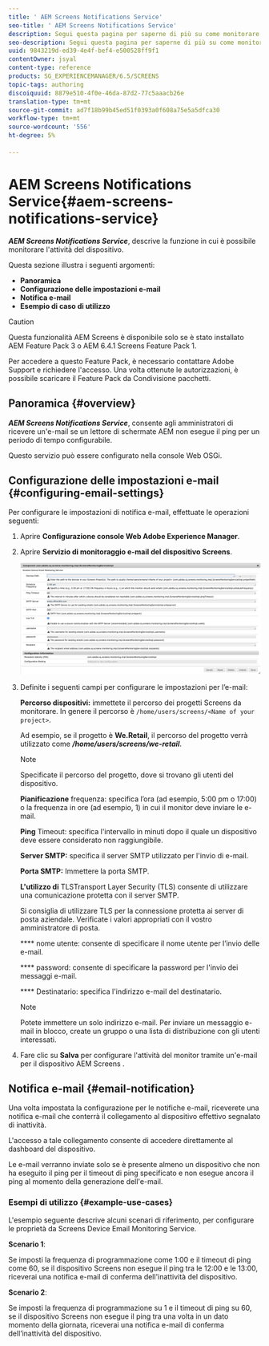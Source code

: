 ```yaml
---
title: ' AEM Screens Notifications Service'
seo-title: ' AEM Screens Notifications Service'
description: Segui questa pagina per saperne di più su come monitorare l'attività del dispositivo.
seo-description: Segui questa pagina per saperne di più su come monitorare l'attività del dispositivo.
uuid: 9843219d-ed39-4e4f-bef4-e500528ff9f1
contentOwner: jsyal
content-type: reference
products: SG_EXPERIENCEMANAGER/6.5/SCREENS
topic-tags: authoring
discoiquuid: 8879e510-4f0e-46da-87d2-77c5aaacb26e
translation-type: tm+mt
source-git-commit: ad7f18b99b45ed51f0393a0f608a75e5a5dfca30
workflow-type: tm+mt
source-wordcount: '556'
ht-degree: 5%

---
```



#  AEM Screens Notifications Service{#aem-screens-notifications-service}

<!--removed from metadata: admitteddomains: @adobe.com;@caesars.com-->

***AEM Screens Notifications Service***, descrive la funzione in cui è possibile monitorare l&#39;attività del dispositivo.

Questa sezione illustra i seguenti argomenti:

* **Panoramica**
* **Configurazione delle impostazioni e-mail**
* **Notifica e-mail**
* **Esempio di caso di utilizzo**

>[!CAUTION]
>
>Questa funzionalità  AEM Screens è disponibile solo se è stato installato AEM Feature Pack 3 o AEM 6.4.1 Screens Feature Pack 1.
>
>Per accedere a questo Feature Pack, è necessario contattare Adobe Support e richiedere l&#39;accesso. Una volta ottenute le autorizzazioni, è possibile scaricare il Feature Pack da Condivisione pacchetti.

## Panoramica {#overview}

***AEM Screens Notifications Service***, consente agli amministratori di ricevere un&#39;e-mail se un lettore di schermate AEM non esegue il ping per un periodo di tempo configurabile.

Questo servizio può essere configurato nella console Web OSGi.

## Configurazione delle impostazioni e-mail {#configuring-email-settings}

Per configurare le impostazioni di notifica e-mail, effettuate le operazioni seguenti:

1. Aprire **Configurazione console Web Adobe Experience Manager**.
1. Aprire **Servizio di monitoraggio e-mail del dispositivo Screens**.

   ![screen_shot_2018-04-26at44602pm](assets/screen_shot_2018-04-26at44602pm.png)

1. Definite i seguenti campi per configurare le impostazioni per l’e-mail:

   **Percorso dispositivi:** immettete il percorso dei progetti Screens da monitorare. In genere il percorso è `/home/users/screens/<Name of your project>`.

   Ad esempio, se il progetto è **We.Retail**, il percorso del progetto verrà utilizzato come ***/home/users/screens/we-retail***.

   >[!NOTE]
   >
   >Specificate il percorso del progetto, dove si trovano gli utenti del dispositivo.

   **Pianificazione** frequenza: specifica l’ora (ad esempio, 5:00 pm o 17:00) o la frequenza in ore (ad esempio, 1) in cui il monitor deve inviare le e-mail.

   **Ping** Timeout: specifica l&#39;intervallo in minuti dopo il quale un dispositivo deve essere considerato non raggiungibile.

   **Server SMTP:** specifica il server SMTP utilizzato per l&#39;invio di e-mail.

   **Porta SMTP:** Immettere la porta SMTP.

   **L&#39;utilizzo di** TLSTransport Layer Security (TLS) consente di utilizzare una comunicazione protetta con il server SMTP.

   Si consiglia di utilizzare TLS per la connessione protetta ai server di posta aziendale. Verificate i valori appropriati con il vostro amministratore di posta.

   **** nome utente: consente di specificare il nome utente per l’invio delle e-mail.

   **** password: consente di specificare la password per l&#39;invio dei messaggi e-mail.

   **** Destinatario: specifica l&#39;indirizzo e-mail del destinatario.

   >[!NOTE]
   >
   >Potete immettere un solo indirizzo e-mail. Per inviare un messaggio e-mail in blocco, create un gruppo o una lista di distribuzione con gli utenti interessati.

1. Fare clic su **Salva** per configurare l&#39;attività del monitor tramite un&#39;e-mail per il dispositivo AEM Screens .

## Notifica e-mail {#email-notification}

Una volta impostata la configurazione per le notifiche e-mail, riceverete una notifica e-mail che conterrà il collegamento al dispositivo effettivo segnalato di inattività.

L&#39;accesso a tale collegamento consente di accedere direttamente al dashboard del dispositivo.

Le e-mail verranno inviate solo se è presente almeno un dispositivo che non ha eseguito il ping per il timeout di ping specificato e non esegue ancora il ping al momento della generazione dell&#39;e-mail.

### Esempi di utilizzo {#example-use-cases}

L&#39;esempio seguente descrive alcuni scenari di riferimento, per configurare le proprietà da Screens Device Email Monitoring Service.

**Scenario 1**:

Se imposti la frequenza di programmazione come 1:00 e il timeout di ping come 60, se il dispositivo Screens non esegue il ping tra le 12:00 e le 13:00, riceverai una notifica e-mail di conferma dell&#39;inattività del dispositivo.

**Scenario 2**:

Se imposti la frequenza di programmazione su 1 e il timeout di ping su 60, se il dispositivo Screens non esegue il ping tra una volta in un dato momento della giornata, riceverai una notifica e-mail di conferma dell’inattività del dispositivo.
